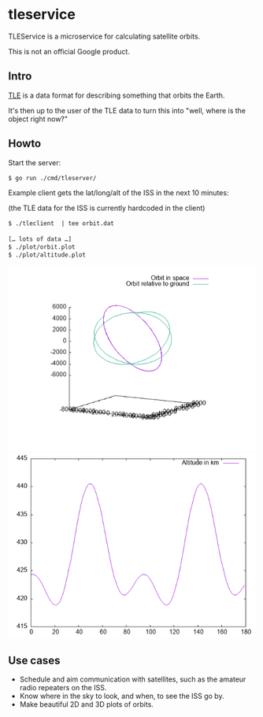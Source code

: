 # tleservice

TLEService is a microservice for calculating satellite orbits.

This is not an official Google product.

## Intro

[TLE][tle] is a data format for describing something that orbits the Earth.

It's then up to the user of the TLE data to turn this into "well, where is the
object right now?"

## Howto

Start the server:

```
$ go run ./cmd/tleserver/
```

Example client gets the lat/long/alt of the ISS in the next 10 minutes:

(the TLE data for the ISS is currently hardcoded in the client)

```
$ ./tleclient  | tee orbit.dat

[… lots of data …]
$ ./plot/orbit.plot
$ ./plot/altitude.plot
```

![Orbit](plots/orbit.png)
![Altitude](plots/altitude.png)


## Use cases

* Schedule and aim communication with satellites, such as the amateur radio
  repeaters on the ISS.
* Know where in the sky to look, and when, to see the ISS go by.
* Make beautiful 2D and 3D plots of orbits.


[tle]: https://en.wikipedia.org/wiki/Two-line_element_set
